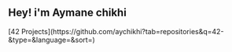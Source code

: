<h2 align="left">Hey! i'm Aymane chikhi</h2>


<!--<div align="center"><img align="center" src="https://github-readme-stats.vercel.app/api/top-langs/?username=aychikhi&layout=compact&theme=radical" alt="aychikhi's most used langs"/></div>
<div align="center">
-->

</div>
[42 Projects](https://github.com/aychikhi?tab=repositories&q=42-&type=&language=&sort=)
